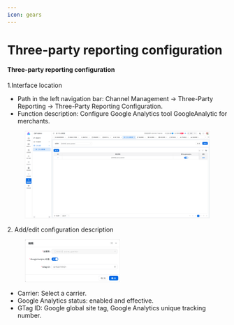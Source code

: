 ```yaml
---
icon: gears
---
```


# Three-party reporting configuration

#### Three-party reporting configuration

1\.Interface location

* Path in the left navigation bar: Channel Management → Three-Party Reporting → Three-Party Reporting Configuration.
* Function description: Configure Google Analytics tool GoogleAnalytic for merchants.

<figure><img src="../../.gitbook/assets/image (259).png" alt=""><figcaption></figcaption></figure>

2\. Add/edit configuration description

<div align="left"><figure><img src="../../.gitbook/assets/image (260).png" alt="" width="218"><figcaption></figcaption></figure></div>

* Carrier: Select a carrier.
* Google Analytics status: enabled and effective.
* GTag ID: Google global site tag, Google Analytics unique tracking number.
